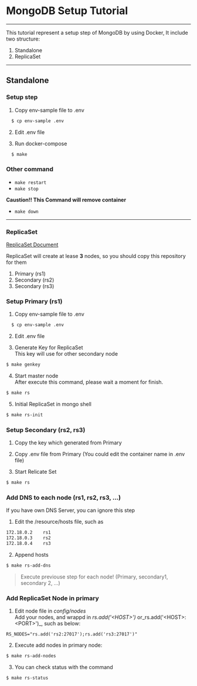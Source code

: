 # MongoDB Setup Tutorial
----

This tutorial represent a setup step of MongoDB by using Docker,
It include two structure:
1. Standalone
2. ReplicaSet

----
## Standalone

### Setup step

1. Copy env-sample file to .env  
```bash
  $ cp env-sample .env
```

2. Edit .env file  

3. Run docker-compose  
```bash
  $ make 
```

### Other command

- `make restart`
- `make stop`

**Caustion!! This Command will remove container**
- `make down`

----
### ReplicaSet

[ReplicaSet Document](https://docs.mongodb.com/manual/replication/)  

ReplicaSet will create at lease **3** nodes, so you should copy this repository for them  
1. Primary (rs1)
2. Secondary (rs2)
3. Secondary (rs3)

### Setup Primary (rs1)

1. Copy env-sample file to .env
```bash
  $ cp env-sample .env
```

2. Edit .env file  
 
3. Generate Key for ReplicaSet  
This key will use for other secondary node  
```bash
$ make genkey
```

4. Start master node  
After execute this command, please wait a moment for finish.  
```bash
$ make rs
```

5. Initial ReplicaSet in mongo shell  
```bash
$ make rs-init
```

### Setup Secondary (rs2, rs3)
1. Copy the key which generated from Primary

2. Copy .env file from Primary (You could edit the container name in .env file)

3. Start Relicate Set  
```bash
$ make rs
```

### Add DNS to each node (rs1, rs2, rs3, ...)  
If you have own DNS Server, you can ignore this step

1. Edit the /resource/hosts file, such as  
```txt
172.18.0.2    rs1
172.18.0.3    rs2
172.18.0.4    rs3
```  

2. Append hosts  
```bash
$ make rs-add-dns
```
> Execute previouse step for each node! (Primary, secondary1, secondary 2, ...)

### Add ReplicaSet Node in primary
1. Edit node file in _config/nodes_  
Add your nodes, and wrappd in _rs.add('\<HOST>')_ or_rs.add('\<HOST>:\<PORT>')_, such as below:
```vim
RS_NODES="rs.add('rs2:27017');rs.add('rs3:27017')"
```
2. Execute add nodes in primary node:  
```bash
$ make rs-add-nodes
```

3. You can check status with the command  
```bash
$ make rs-status
```
